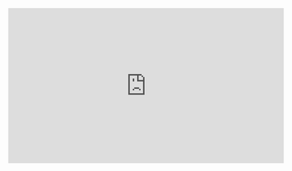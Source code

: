 
<iframe width="560" height="315" src="https://www.youtube.com/embed/TWTajZ27qsQ" frameborder="0" allowfullscreen></iframe>
